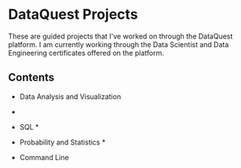 # DataQuest Projects

These are guided projects that I've worked on through the DataQuest platform. I am currently working through the Data Scientist and Data Engineering certificates offered on the platform.

## Contents

* Data Analysis and Visualization
 *

* SQL
  * 
  
* Probability and Statistics
  *
  
* Command Line


